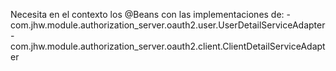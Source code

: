 

Necesita en el contexto los @Beans con las implementaciones de:
    - com.jhw.module.authorization_server.oauth2.user.UserDetailServiceAdapter
    - com.jhw.module.authorization_server.oauth2.client.ClientDetailServiceAdapter
